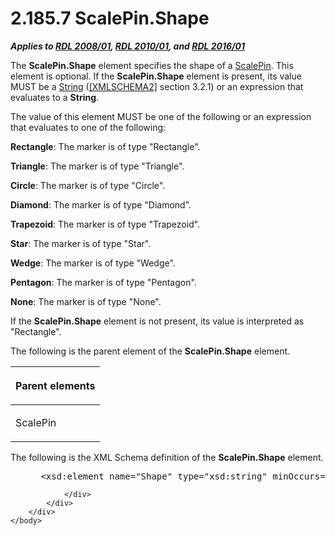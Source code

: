 <html dir="LTR" xmlns:mshelp="http://msdn.microsoft.com/mshelp" xmlns:ddue="http://ddue.schemas.microsoft.com/authoring/2003/5" xmlns:xlink="http://www.w3.org/1999/xlink" xmlns:tool="http://www.microsoft.com/tooltip">
    <head>
        <meta http-equiv="Content-Type" content="text/html; CHARSET=utf-8"></meta>
        <meta name="save" content="history"></meta>
        <title>2.185.7 ScalePin.Shape</title>
        <xml>
            <mshelp:toctitle title="2.185.7 ScalePin.Shape"></mshelp:toctitle>
            <mshelp:rltitle title="[MS-RDL]: ScalePin.Shape"></mshelp:rltitle>
            <mshelp:keyword index="A" term="3300f4f6-c55f-479a-b82b-e39666f87bcf"></mshelp:keyword>
            <mshelp:attr name="DCSext.ContentType" value="open specification"></mshelp:attr>
            <mshelp:attr name="AssetID" value="3300f4f6-c55f-479a-b82b-e39666f87bcf"></mshelp:attr>
            <mshelp:attr name="TopicType" value="kbRef"></mshelp:attr>
            <mshelp:attr name="DCSext.Title" value="[MS-RDL]: ScalePin.Shape" />
        </xml>
    </head>
    <body>
        <div id="header">
            <h1 class="heading">2.185.7 ScalePin.Shape</h1>
        </div>
        <div id="mainSection">
            <div id="mainBody">
                <div id="allHistory" class="saveHistory"></div>
                <div id="sectionSection0" class="section" name="collapseableSection">
                    

<p><b><i>Applies to </i></b><a href="1e855f94-4617-47e4-b89e-0856c6cb420f.md"><b><i>RDL 2008/01</i></b></a><b><i>,
</i></b><a href="3428e690-a348-4ec7-8a6a-8efb42d2cdee.md"><b><i>RDL 2010/01</i></b></a><b><i>,
and </i></b><a href="52ce3983-2bfc-4e72-9359-42aaf5fe4509.md"><b><i>RDL 2016/01</i></b></a></p>

<p>The <b>ScalePin.Shape</b> element specifies the shape of a <a href="b04b7ea8-b15d-4c22-a1e2-c8ac4f7f01b0.md">ScalePin</a>. This element is
optional. If the <b>ScalePin.Shape</b> element is present, its value MUST be a <a href="1ed81ef3-a683-45e3-aaad-bd2bbe71bc3d.md">String</a> (<a href="https://go.microsoft.com/fwlink/?LinkId=90610">[XMLSCHEMA2]</a> section
3.2.1) or an expression that evaluates to a <b>String</b>. </p>

<p>The value of this element MUST be one of the following or an
expression that evaluates to one of the following:</p>

<p><b>Rectangle</b>: The marker is of type
&quot;Rectangle&quot;.</p>

<p><b>Triangle</b>: The marker is of type
&quot;Triangle&quot;.</p>

<p><b>Circle</b>: The marker is of type
&quot;Circle&quot;.</p>

<p><b>Diamond</b>: The marker is of type
&quot;Diamond&quot;.</p>

<p><b>Trapezoid</b>: The marker is of type
&quot;Trapezoid&quot;.</p>

<p><b>Star</b>: The marker is of type &quot;Star&quot;.</p>

<p><b>Wedge</b>: The marker is of type
&quot;Wedge&quot;.</p>

<p><b>Pentagon</b>: The marker is of type
&quot;Pentagon&quot;.</p>

<p><b>None</b>: The marker is of type &quot;None&quot;.</p>

<p>If the <b>ScalePin.Shape</b> element is not present, its
value is interpreted as &quot;Rectangle&quot;.</p>

<p>The following is the parent element of the <b>ScalePin.Shape</b>
element.</p>

<table>
 <thead>
  <tr>
   <th>
   <p>Parent elements</p>
   </th>
  </tr>
 </thead>
 <tr>
  <td>
  <p>ScalePin </p>
  </td>
 </tr>
</table>

<p>The following is the XML Schema definition of the <b>ScalePin.Shape</b>
element.</p>

<dl>
<dd>
<div><pre> &lt;xsd:element name=&quot;Shape&quot; type=&quot;xsd:string&quot; minOccurs=&quot;0&quot;&gt;
</pre></div>
</dd></dl>


                </div>
            </div>
        </div>
    </body>
</html>